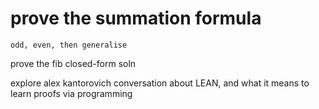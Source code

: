 # prove the summation formula
    odd, even, then generalise

prove the fib closed-form soln

explore alex kantorovich conversation about LEAN, and what it means to learn proofs via programming
